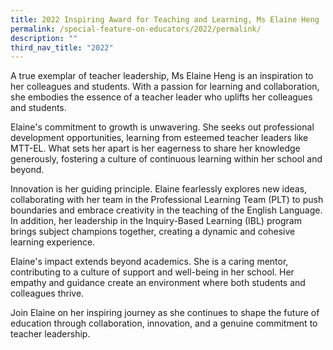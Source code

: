 ```yaml
---
title: 2022 Inspiring Award for Teaching and Learning, Ms Elaine Heng
permalink: /special-feature-on-educators/2022/permalink/
description: ""
third_nav_title: "2022"
---
```

A true exemplar of teacher leadership, Ms Elaine Heng is an inspiration to her colleagues and students. With a passion for learning and collaboration, she embodies the essence of a teacher leader who uplifts her colleagues and students.

Elaine's commitment to growth is unwavering. She seeks out professional development opportunities, learning from esteemed teacher leaders like MTT-EL. What sets her apart is her eagerness to share her knowledge generously, fostering a culture of continuous learning within her school and beyond.

Innovation is her guiding principle. Elaine fearlessly explores new ideas, collaborating with her team in the Professional Learning Team (PLT) to push boundaries and embrace creativity in the teaching of the English Language. In addition, her leadership in the Inquiry-Based Learning (IBL) program brings subject champions together, creating a dynamic and cohesive learning experience.

Elaine's impact extends beyond academics. She is a caring mentor, contributing to a culture of support and well-being in her school. Her empathy and guidance create an environment where both students and colleagues thrive.

Join Elaine on her inspiring journey as she continues to shape the future of education through collaboration, innovation, and a genuine commitment to teacher leadership.